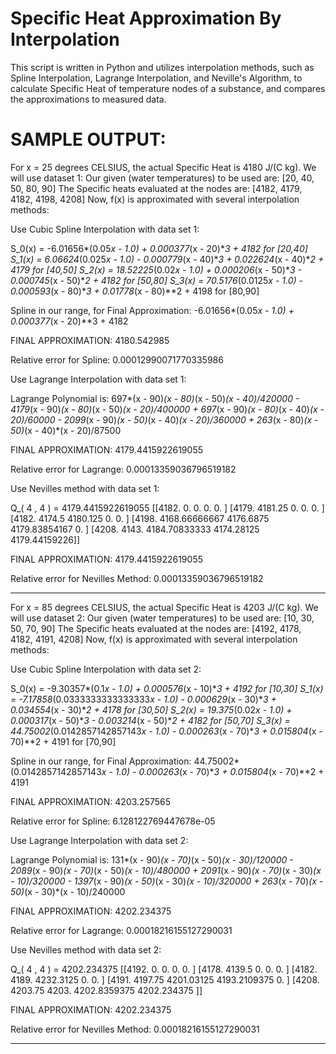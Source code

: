 # Specific Heat Approximation By Interpolation

This script is written in Python and utilizes interpolation methods, such as Spline Interpolation, Lagrange Interpolation, and Neville's Algorithm, to calculate Specific Heat of temperature nodes of a substance, and compares the approximations to measured data.

# SAMPLE OUTPUT:


For x = 25 degrees CELSIUS, the actual Specific Heat is 4180 J/(C kg).
        We will use dataset 1:
        Our given (water temperatures) to be used are: [20, 40, 50, 80, 90]
        The Specific heats evaluated at the nodes are: [4182, 4179, 4182, 4198, 4208]
        Now, f(x) is approximated with several interpolation methods: 
        


Use Cubic Spline Interpolation with data set 1:

S_0(x) = -6.01656*(0.05*x - 1.0) + 0.000377*(x - 20)**3 + 4182 for [20,40]
S_1(x) = 6.06624*(0.025*x - 1.0) - 0.000779*(x - 40)**3 + 0.022624*(x - 40)**2 + 4179 for [40,50]
S_2(x) = 18.52225*(0.02*x - 1.0) + 0.000206*(x - 50)**3 - 0.000745*(x - 50)**2 + 4182 for [50,80]
S_3(x) = 70.5176*(0.0125*x - 1.0) - 0.000593*(x - 80)**3 + 0.01778*(x - 80)**2 + 4198 for [80,90]

Spline in our range, for Final Approximation:  -6.01656*(0.05*x - 1.0) + 0.000377*(x - 20)**3 + 4182 

FINAL APPROXIMATION: 4180.542985

Relative error for Spline:  0.00012990071770335986


Use Lagrange Interpolation with data set 1:

Lagrange Polynomial is:  697*(x - 90)*(x - 80)*(x - 50)*(x - 40)/420000 - 4179*(x - 90)*(x - 80)*(x - 50)*(x - 20)/400000 + 697*(x - 90)*(x - 80)*(x - 40)*(x - 20)/60000 - 2099*(x - 90)*(x - 50)*(x - 40)*(x - 20)/360000 + 263*(x - 80)*(x - 50)*(x - 40)*(x - 20)/87500 

FINAL APPROXIMATION: 4179.4415922619055

Relative error for Lagrange:  0.00013359036796519182


Use Nevilles method with data set 1:


Q_( 4 , 4 ) = 4179.4415922619055
[[4182.            0.            0.            0.            0.        ]
 [4179.         4181.25          0.            0.            0.        ]
 [4182.         4174.5        4180.125         0.            0.        ]
 [4198.         4168.66666667 4176.6875     4179.83854167    0.        ]
 [4208.         4143.         4184.70833333 4174.28125    4179.44159226]]

FINAL APPROXIMATION:  4179.4415922619055

Relative error for Nevilles Method:  0.00013359036796519182

--------------------------------------------------------------
 
For x = 85 degrees CELSIUS, the actual Specific Heat is 4203 J/(C kg).
        We will use dataset 2:
        Our given (water temperatures) to be used are: [10, 30, 50, 70, 90]
        The Specific heats evaluated at the nodes are: [4192, 4178, 4182, 4191, 4208]
        Now, f(x) is approximated with several interpolation methods: 
        


Use Cubic Spline Interpolation with data set 2:

S_0(x) = -9.30357*(0.1*x - 1.0) + 0.000576*(x - 10)**3 + 4192 for [10,30]
S_1(x) = -7.17858*(0.0333333333333333*x - 1.0) - 0.000629*(x - 30)**3 + 0.034554*(x - 30)**2 + 4178 for [30,50]
S_2(x) = 19.375*(0.02*x - 1.0) + 0.000317*(x - 50)**3 - 0.003214*(x - 50)**2 + 4182 for [50,70]
S_3(x) = 44.75002*(0.0142857142857143*x - 1.0) - 0.000263*(x - 70)**3 + 0.015804*(x - 70)**2 + 4191 for [70,90]

Spline in our range, for Final Approximation:  44.75002*(0.0142857142857143*x - 1.0) - 0.000263*(x - 70)**3 + 0.015804*(x - 70)**2 + 4191 

FINAL APPROXIMATION: 4203.257565

Relative error for Spline:  6.128122769447678e-05


Use Lagrange Interpolation with data set 2:

Lagrange Polynomial is:  131*(x - 90)*(x - 70)*(x - 50)*(x - 30)/120000 - 2089*(x - 90)*(x - 70)*(x - 50)*(x - 10)/480000 + 2091*(x - 90)*(x - 70)*(x - 30)*(x - 10)/320000 - 1397*(x - 90)*(x - 50)*(x - 30)*(x - 10)/320000 + 263*(x - 70)*(x - 50)*(x - 30)*(x - 10)/240000 

FINAL APPROXIMATION: 4202.234375

Relative error for Lagrange:  0.00018216155127290031


Use Nevilles method with data set 2:


Q_( 4 , 4 ) = 4202.234375
[[4192.           0.           0.           0.           0.       ]
 [4178.        4139.5          0.           0.           0.       ]
 [4182.        4189.        4232.3125       0.           0.       ]
 [4191.        4197.75      4201.03125   4193.2109375    0.       ]
 [4208.        4203.75      4203.        4202.8359375 4202.234375 ]]

FINAL APPROXIMATION:  4202.234375

Relative error for Nevilles Method:  0.00018216155127290031

--------------------------------------------------------------
